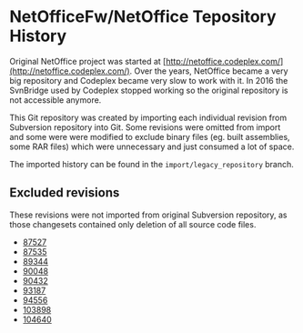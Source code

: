 # NetOfficeFw/NetOffice Tepository History

Original NetOffice project was started at [http://netoffice.codeplex.com/](http://netoffice.codeplex.com/).
Over the years, NetOffice became a very big repository and Codeplex became very slow to work with it.
In 2016 the SvnBridge used by Codeplex stopped working so the original repository is not accessible anymore.

This Git repository was created by importing each individual revision from Subversion repository into Git.
Some revisions were omitted from import and some were were modified to exclude binary files (eg. built
assemblies, some RAR files) which were unnecessary and just consumed a lot of space.

The imported history can be found in the `import/legacy_repository` branch.

## Excluded revisions

These revisions were not imported from original Subversion repository, as those changesets contained only
deletion of all source code files.

* [87527](https://netoffice.codeplex.com/SourceControl/changeset/87527)
* [87535](https://netoffice.codeplex.com/SourceControl/changeset/87535)
* [89344](https://netoffice.codeplex.com/SourceControl/changeset/89344)
* [90048](https://netoffice.codeplex.com/SourceControl/changeset/90048)
* [90432](https://netoffice.codeplex.com/SourceControl/changeset/90432)
* [93187](https://netoffice.codeplex.com/SourceControl/changeset/93187)
* [94556](https://netoffice.codeplex.com/SourceControl/changeset/94556)
* [103898](https://netoffice.codeplex.com/SourceControl/changeset/103898)
* [104640](https://netoffice.codeplex.com/SourceControl/changeset/104640)
